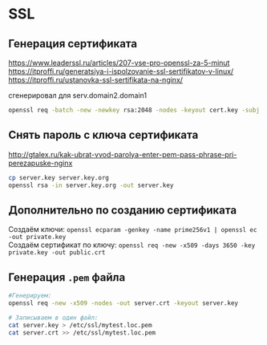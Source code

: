 # SSL

## Генерация сертификата
<https://www.leaderssl.ru/articles/207-vse-pro-openssl-za-5-minut>  
<https://itproffi.ru/generatsiya-i-ispolzovanie-ssl-sertifikatov-v-linux/>  
<https://itproffi.ru/ustanovka-ssl-sertifikata-na-nginx/>  

cгенерировал для serv.domain2.domain1  

```sh
openssl req -batch -new -newkey rsa:2048 -nodes -keyout cert.key -subj '/C=RU/O=org/OU=ou/CN=rc.home.org' -out cert.csr
```

## Снять пароль с ключа сертификата

<http://gtalex.ru/kak-ubrat-vvod-parolya-enter-pem-pass-phrase-pri-perezapuske-nginx>  

```sh
cp server.key server.key.org
openssl rsa -in server.key.org -out server.key
```

## Дополнительно по созданию сертификата

Создаём ключи: `openssl ecparam -genkey -name prime256v1 | openssl ec -out private.key`  
Создаём сертификат по ключу: `openssl req -new -x509 -days 3650 -key private.key -out public.crt`  

## Генерация `.pem` файла

```sh
#Генерируем:
openssl req -new -x509 -nodes -out server.crt -keyout server.key

# Записываем в один файл:
cat server.key > /etc/ssl/mytest.loc.pem
cat server.crt >> /etc/ssl/mytest.loc.pem
```
